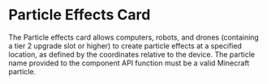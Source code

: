 # Particle Effects Card

The Particle effects card allows computers, robots, and drones (containing a tier 2 upgrade slot or higher) to create particle effects at a specified location, as defined by the coordinates relative to the device. The particle name provided to the component API function must be a valid Minecraft particle. 